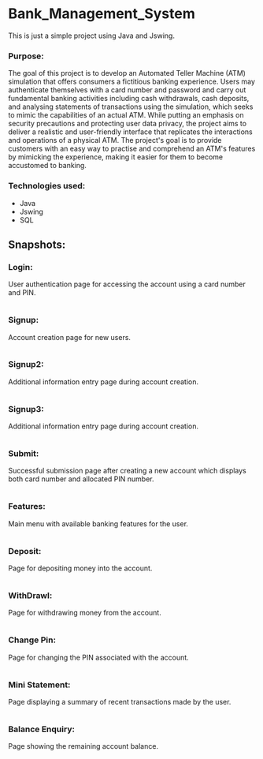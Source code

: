# Bank_Management_System
 This is just a simple project using Java and Jswing.
 ### Purpose:
 The goal of this project is to develop an Automated Teller Machine (ATM) simulation that offers consumers a fictitious banking experience. Users may authenticate themselves with a card number and password and carry out fundamental banking activities including cash withdrawals, cash deposits, and analysing statements of transactions using the simulation, which seeks to mimic the capabilities of an actual ATM. While putting an emphasis on security precautions and protecting user data privacy, the project aims to deliver a realistic and user-friendly interface that replicates the interactions and operations of a physical ATM. The project's goal is to provide customers with an easy way to practise and comprehend an ATM's features by mimicking the experience, making it easier for them to become accustomed to banking.
### Technologies used:
 - Java
 - Jswing
 - SQL
## Snapshots:

### Login:
User authentication page for accessing the account using a card number and PIN.

<img src = "https://github.com/Thanmai24/Bank_Management_System/blob/main/images/login.png" alt=""/>

### Signup:
Account creation page for new users.

<img src="https://github.com/Thanmai24/Bank_Management_System/blob/main/images/signup1.png" alt="" />

### Signup2:
Additional information entry page during account creation.

<img src="https://github.com/Thanmai24/Bank_Management_System/blob/main/images/signup2.png" alt="" />

### Signup3:
Additional information entry page during account creation.

<img src="https://github.com/Thanmai24/Bank_Management_System/blob/main/images/signup3.png" alt="" />

### Submit:
Successful submission page after creating a new account which displays both card number and allocated PIN number.

<img src="https://github.com/Thanmai24/Bank_Management_System/blob/main/images/submit.png" alt="" />

### Features:
Main menu with available banking features for the user.

<img src="https://github.com/Thanmai24/Bank_Management_System/blob/main/images/features.png" alt="" />

### Deposit:
Page for depositing money into the account.

<img src="https://github.com/Thanmai24/Bank_Management_System/blob/main/images/deposit.png" alt="" />

### WithDrawl:
Page for withdrawing money from the account.

<img src="https://github.com/Thanmai24/Bank_Management_System/blob/main/images/withdrawl.png" alt="" />

### Change Pin:
Page for changing the PIN associated with the account.

<img src="https://github.com/Thanmai24/Bank_Management_System/blob/main/images/changePin.png" alt="" />

### Mini Statement:
Page displaying a summary of recent transactions made by the user.

<img src="https://github.com/Thanmai24/Bank_Management_System/blob/main/images/MiniStat.png" alt="" />

### Balance Enquiry:
Page showing the remaining account balance.

<img src="https://github.com/Thanmai24/Bank_Management_System/blob/main/images/balanceEnq.png" alt="" />







